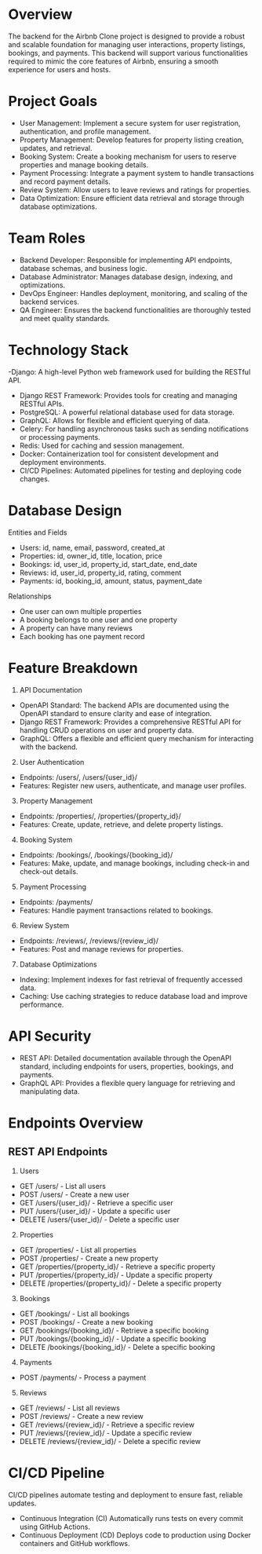 # Overview
The backend for the Airbnb Clone project is designed to provide a robust and scalable foundation for managing user interactions, property listings, bookings, and payments. This backend will support various functionalities required to mimic the core features of Airbnb, ensuring a smooth experience for users and hosts.
# Project Goals
- User Management: Implement a secure system for user registration, authentication, and profile management.
- Property Management: Develop features for property listing creation, updates, and retrieval.
- Booking System: Create a booking mechanism for users to reserve properties and manage booking details.
- Payment Processing: Integrate a payment system to handle transactions and record payment details.
- Review System: Allow users to leave reviews and ratings for properties.
- Data Optimization: Ensure efficient data retrieval and storage through database optimizations.
# Team Roles
- Backend Developer: Responsible for implementing API endpoints, database schemas, and business logic.
- Database Administrator: Manages database design, indexing, and optimizations.
- DevOps Engineer: Handles deployment, monitoring, and scaling of the backend services.
- QA Engineer: Ensures the backend functionalities are thoroughly tested and meet quality standards.
# Technology Stack
-Django: A high-level Python web framework used for building the RESTful API.
- Django REST Framework: Provides tools for creating and managing RESTful APIs.
- PostgreSQL: A powerful relational database used for data storage.
- GraphQL: Allows for flexible and efficient querying of data.
- Celery: For handling asynchronous tasks such as sending notifications or processing payments.
- Redis: Used for caching and session management.
- Docker: Containerization tool for consistent development and deployment environments.
- CI/CD Pipelines: Automated pipelines for testing and deploying code changes.
# Database Design
Entities and Fields
- Users: id, name, email, password, created_at
- Properties: id, owner_id, title, location, price
- Bookings: id, user_id, property_id, start_date, end_date
- Reviews: id, user_id, property_id, rating, comment
- Payments: id, booking_id, amount, status, payment_date

Relationships
- One user can own multiple properties
- A booking belongs to one user and one property
- A property can have many reviews
- Each booking has one payment record
# Feature Breakdown
1. API Documentation
- OpenAPI Standard: The backend APIs are documented using the OpenAPI standard to ensure clarity and ease of integration.
- Django REST Framework: Provides a comprehensive RESTful API for handling CRUD operations on user and property data.
- GraphQL: Offers a flexible and efficient query mechanism for interacting with the backend.
2. User Authentication
- Endpoints: /users/, /users/{user_id}/
- Features: Register new users, authenticate, and manage user profiles.
3. Property Management
- Endpoints: /properties/, /properties/{property_id}/
- Features: Create, update, retrieve, and delete property listings.
4. Booking System
- Endpoints: /bookings/, /bookings/{booking_id}/
- Features: Make, update, and manage bookings, including check-in and check-out details.
5. Payment Processing
- Endpoints: /payments/
- Features: Handle payment transactions related to bookings.
6. Review System
- Endpoints: /reviews/, /reviews/{review_id}/
- Features: Post and manage reviews for properties.
7. Database Optimizations
- Indexing: Implement indexes for fast retrieval of frequently accessed data.
- Caching: Use caching strategies to reduce database load and improve performance.
# API Security
- REST API: Detailed documentation available through the OpenAPI standard, including endpoints for users, properties, bookings, and payments.
- GraphQL API: Provides a flexible query language for retrieving and manipulating data.
# Endpoints Overview
## REST API Endpoints
1. Users
- GET /users/ - List all users
- POST /users/ - Create a new user
- GET /users/{user_id}/ - Retrieve a specific user
- PUT /users/{user_id}/ - Update a specific user
- DELETE /users/{user_id}/ - Delete a specific user
2. Properties
- GET /properties/ - List all properties
- POST /properties/ - Create a new property
- GET /properties/{property_id}/ - Retrieve a specific property
- PUT /properties/{property_id}/ - Update a specific property
- DELETE /properties/{property_id}/ - Delete a specific property
3. Bookings
- GET /bookings/ - List all bookings
- POST /bookings/ - Create a new booking
- GET /bookings/{booking_id}/ - Retrieve a specific booking
- PUT /bookings/{booking_id}/ - Update a specific booking
- DELETE /bookings/{booking_id}/ - Delete a specific booking
4. Payments
- POST /payments/ - Process a payment
5. Reviews
- GET /reviews/ - List all reviews
- POST /reviews/ - Create a new review
- GET /reviews/{review_id}/ - Retrieve a specific review
- PUT /reviews/{review_id}/ - Update a specific review
- DELETE /reviews/{review_id}/ - Delete a specific review
# CI/CD Pipeline
CI/CD pipelines automate testing and deployment to ensure fast, reliable updates.
- Continuous Integration (CI) Automatically runs tests on every commit using GitHub Actions.
- Continuous Deployment (CD) Deploys code to production using Docker containers and GitHub workflows.
